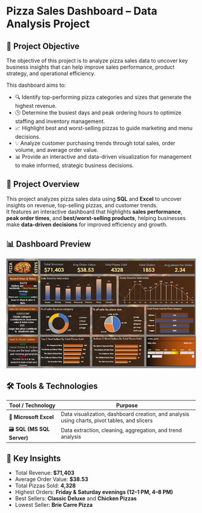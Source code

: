 #  Pizza Sales Dashboard – Data Analysis Project  

## 🎯 Project Objective  
The objective of this project is to analyze pizza sales data to uncover key business insights that can help improve sales performance, product strategy, and operational efficiency.  

This dashboard aims to:  
- 🔍 Identify top-performing pizza categories and sizes that generate the highest revenue.  
- 🕒 Determine the busiest days and peak ordering hours to optimize staffing and inventory management.  
- 📈 Highlight best and worst-selling pizzas to guide marketing and menu decisions.  
- 💡 Analyze customer purchasing trends through total sales, order volume, and average order value.  
- 📊 Provide an interactive and data-driven visualization for management to make informed, strategic business decisions.


## 📘 Project Overview  

This project analyzes pizza sales data using **SQL** and **Excel** to uncover insights on revenue, top-selling pizzas, and customer trends.  
It features an interactive dashboard that highlights **sales performance**, **peak order times**, and **best/worst-selling products**, helping businesses make **data-driven decisions** for improved efficiency and growth.  

## 📊 Dashboard Preview  

![Pizza Sales Dashboard](Pizza_sales_Dashboard.jpg)

## 🛠️ Tools & Technologies  

| Tool / Technology | Purpose |
|--------------------|----------|
| 🧮 **Microsoft Excel** | Data visualization, dashboard creation, and analysis using charts, pivot tables, and slicers |
| 🗃️ **SQL (MS SQL Server)** | Data extraction, cleaning, aggregation, and trend analysis |

## 🔎 Key Insights  
- Total Revenue: **$71,403**  
- Average Order Value: **$38.53**  
- Total Pizzas Sold: **4,328**  
- Highest Orders: **Friday & Saturday evenings (12–1 PM, 4–8 PM)**  
- Best Sellers: **Classic Deluxe** and **Chicken Pizzas**  
- Lowest Seller: **Brie Carre Pizza**
